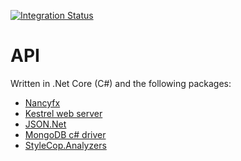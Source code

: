 [![Integration Status](https://github.com/jhburns/ExperienceCapture/workflows/API/badge.svg)](https://github.com/jhburns/ExperienceCapture/actions?query=workflow%3A%22API%22)

# API

Written in .Net Core (C#) and the following packages:
- [Nancyfx](http://nancyfx.org/)
- [Kestrel web server](https://docs.microsoft.com/en-us/aspnet/core/fundamentals/servers/kestrel?view=aspnetcore-3.0)
- [JSON.Net](https://www.newtonsoft.com/json)
- [MongoDB c# driver](http://mongodb.github.io/mongo-csharp-driver/)
- [StyleCop.Analyzers](https://medium.com/@michaelparkerdev/linting-c-in-2019-stylecop-sonar-resharper-and-roslyn-73e88af57ebd)

 